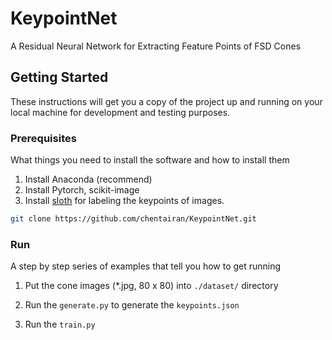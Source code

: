 # **KeypointNet**

A Residual Neural Network for Extracting Feature Points of FSD Cones

## Getting Started

These instructions will get you a copy of the project up and running on your local machine for development and testing purposes. 

### Prerequisites

What things you need to install the software and how to install them

1) Install Anaconda (recommend)
2) Install Pytorch, scikit-image
3) Install [sloth](https://github.com/wincle/sloth) for labeling the keypoints of images.

```bash
git clone https://github.com/chentairan/KeypointNet.git
```

### Run

A step by step series of examples that tell you how to get running



1) Put the cone images (*.jpg, 80 x 80) into `./dataset/` directory

2) Run the `generate.py` to  generate the `keypoints.json`

3) Run the `train.py`
